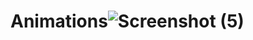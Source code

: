 # Animations![Screenshot (5)](https://github.com/babli1220/Animations/assets/97348566/5fd9d584-92be-4893-a817-9264770a550b)
